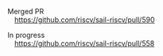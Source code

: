 Merged PR \
&emsp;https://github.com/riscv/sail-riscv/pull/590 

In progress \
&emsp;https://github.com/riscv/sail-riscv/pull/558 
